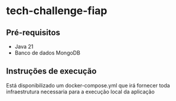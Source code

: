 # tech-challenge-fiap

## Pré-requisitos
- Java 21
- Banco de dados MongoDB

## Instruções de execução
Está disponibilizado um docker-compose.yml que irá fornecer toda infraestrutura necessaria para a execução local da aplicação
